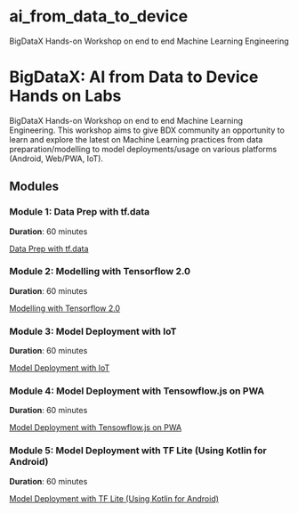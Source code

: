 # ai_from_data_to_device
BigDataX Hands-on Workshop on end to end Machine Learning Engineering


# BigDataX: AI from Data to Device Hands on Labs

BigDataX Hands-on Workshop on end to end Machine Learning Engineering.
This workshop aims to give BDX community an opportunity to learn and explore the latest on Machine Learning practices from data preparation/modelling to model deployments/usage on various platforms (Android, Web/PWA, IoT).



## Modules

### Module 1: Data Prep with tf.data

**Duration**: 60 minutes

[Data Prep with tf.data](https://github.com/bigdatasg/ai_from_data_to_device/edit/master/README.md)

### Module 2: Modelling with Tensorflow 2.0

**Duration**: 60 minutes

[Modelling with Tensorflow 2.0](https://github.com/bigdatasg/ai_from_data_to_device/edit/master/README.md)

### Module 3: Model Deployment with IoT

**Duration**: 60 minutes

[Model Deployment with IoT](https://github.com/bigdatasg/ai_from_data_to_device/edit/master/README.md)

### Module 4: Model Deployment with Tensowflow.js on PWA

**Duration**: 60 minutes

[Model Deployment with Tensowflow.js on PWA](https://github.com/bigdatasg/ai_from_data_to_device/edit/master/README.md)

### Module 5: Model Deployment with TF Lite (Using Kotlin for Android)

**Duration**: 60 minutes

[Model Deployment with TF Lite (Using Kotlin for Android)](https://github.com/bigdatasg/ai_from_data_to_device/edit/master/README.md)
